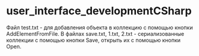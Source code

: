 # user_interface_developmentCSharp

Файл test.txt - для добавления объекта в коллекцию с помощью кнопки AddElementFromFile.
В файлах save.txt, 1.txt, 2.txt - сериализованные коллекции с помощью кнопки Save, открыть их с помощью кнопки Open.

